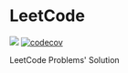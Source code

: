 # LeetCode
[![](https://travis-ci.org/SimonZoo/LeetCode.svg?branch=master)](https://travis-ci.org/SimonZoo/LeetCode)
[![codecov](https://codecov.io/gh/SimonZoo/LeetCode/branch/master/graph/badge.svg)](https://codecov.io/gh/SimonZoo/LeetCode)

LeetCode Problems' Solution
